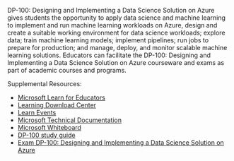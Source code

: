 DP-100: Designing and Implementing a Data Science Solution on Azure gives students the opportunity to apply data science and machine learning to implement and run machine learning workloads on Azure, design and create a suitable working environment for data science workloads; explore data; train machine learning models; implement pipelines; run jobs to prepare for production; and manage, deploy, and monitor scalable machine learning solutions. Educators can facilitate the DP-100: Designing and Implementing a Data Science Solution on Azure courseware and exams as part of academic courses and programs.

Supplemental Resources:

- [Microsoft Learn for Educators](https://aka.ms/msle)  
- [Learning Download Center](https://aka.ms/ldc)
- [Learn Events](https://aka.ms/LearnTV)
- [Microsoft Technical Documentation](https://aka.ms/docs)
- [Microsoft Whiteboard](https://aka.ms/whiteboard)
- [DP-100 study guide](https://aka.ms/DP100-StudyGuide)
- [Exam DP-100: Designing and Implementing a Data Science Solution on Azure](https://aka.ms/DP100exam)
